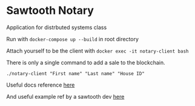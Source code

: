 # Sawtooth Notary
Application for distrbuted systems class


Run with `docker-compose up --build` in root directory

Attach yourself to be the client with  `docker exec -it notary-client bash`


There is only a single command to add a sale to the blockchain.

`./notary-client "First name" "Last name" "House ID"`

Useful docs reference [here](https://sawtooth.hyperledger.org/docs/core/releases/1.0.1/introduction.html)

And useful example ref by a sawtooth dev [here](github.com/inteldan/sawtooth-cookiejar)
